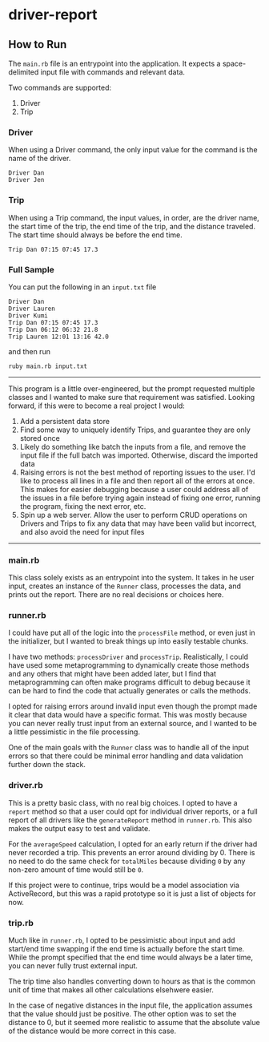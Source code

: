 # driver-report

## How to Run

The `main.rb` file is an entrypoint into the application. It expects a space-delimited input file with commands and relevant data.

Two commands are supported:
1. Driver
2. Trip

### Driver

When using a Driver command, the only input value for the command is the name of the driver.

```
Driver Dan
Driver Jen
```

### Trip

When using a Trip command, the input values, in order, are the driver name, the start time of the trip, the end time of the trip, and the distance traveled. The start time should always be before the end time.

```
Trip Dan 07:15 07:45 17.3
```

### Full Sample

You can put the following in an `input.txt` file
```
Driver Dan
Driver Lauren
Driver Kumi
Trip Dan 07:15 07:45 17.3
Trip Dan 06:12 06:32 21.8
Trip Lauren 12:01 13:16 42.0
```

and then run

```
ruby main.rb input.txt
```

---

This program is a little over-engineered, but the prompt requested multiple classes and I wanted to make sure that requirement was satisfied. Looking forward, if this were to become a real project I would:
1. Add a persistent data store
2. Find some way to uniquely identify Trips, and guarantee they are only stored once
3. Likely do something like batch the inputs from a file, and remove the input file if the full batch was imported. Otherwise, discard the imported data
4. Raising errors is not the best method of reporting issues to the user. I'd like to process all lines in a file and then report all of the errors at once. This makes for easier debugging because a user could address all of the issues in a file before trying again instead of fixing one error, running the program, fixing the next error, etc.
5. Spin up a web server. Allow the user to perform CRUD operations on Drivers and Trips to fix any data that may have been valid but incorrect, and also avoid the need for input files

---

### main.rb

This class solely exists as an entrypoint into the system. It takes in he user input, creates an instance of the `Runner` class, processes the data, and prints out the report. There are no real decisions or choices here.

### runner.rb

I could have put all of the logic into the `processFile` method, or even just in the initializer, but I wanted to break things up into easily testable chunks.

I have two methods: `processDriver` and `processTrip`. Realistically, I could have used some metaprogramming to dynamically create those methods and any others that might have been added later, but I find that metaprogramming can often make programs difficult to debug because it can be hard to find the code that actually generates or calls the methods.

I opted for raising errors around invalid input even though the prompt made it clear that data would have a specific format. This was mostly because you can never really trust input from an external source, and I wanted to be a little pessimistic in the file processing.

One of the main goals with the `Runner` class was to handle all of the input errors so that there could be minimal error handling and data validation further down the stack.

### driver.rb

This is a pretty basic class, with no real big choices. I opted to have a `report` method so that a user could opt for individual driver reports, or a full report of all drivers like the `generateReport` method in `runner.rb`. This also makes the output easy to test and validate.

For the `averageSpeed` calculation, I opted for an early return if the driver had never recorded a trip. This prevents an error around dividing by 0. There is no need to do the same check for `totalMiles` because dividing `0` by any non-zero amount of time would still be `0`.

If this project were to continue, trips would be a model association via ActiveRecord, but this was a rapid prototype so it is just a list of objects for now.

### trip.rb

Much like in `runner.rb`, I opted to be pessimistic about input and add start/end time swapping if the end time is actually before the start time. While the prompt specified that the end time would always be a later time, you can never fully trust external input.

The trip time also handles converting down to hours as that is the common unit of time that makes all other calculations elsehwere easier.

In the case of negative distances in the input file, the application assumes that the value should just be positive. The other option was to set the distance to 0, but it seemed more realistic to assume that the absolute value of the distance would be more correct in this case.
